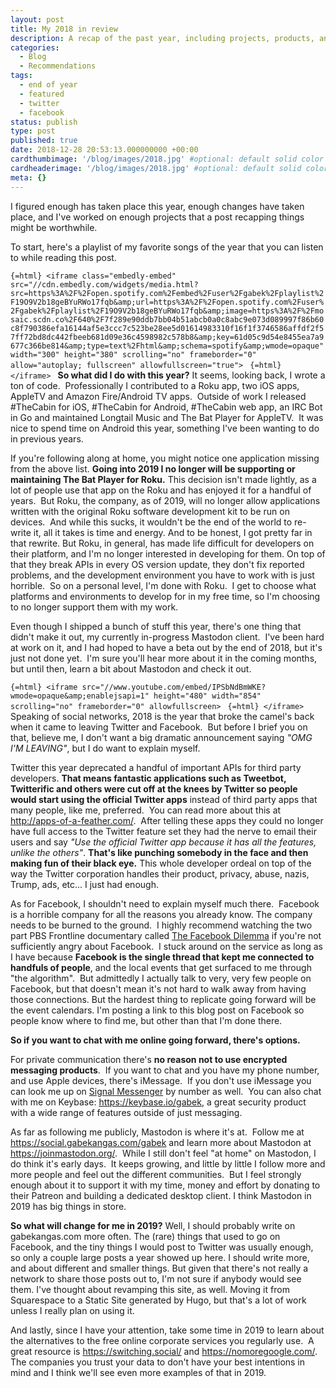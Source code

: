 ```yaml
---
layout: post
title: My 2018 in review
description: A recap of the past year, including projects, products, and my usage of social networks past, present and future.
categories:
  - Blog
  - Recommendations
tags:
  - end of year
  - featured
  - twitter
  - facebook
status: publish
type: post
published: true
date: 2018-12-28 20:53:13.000000000 +00:00
cardthumbimage: '/blog/images/2018.jpg' #optional: default solid color if unset
cardheaderimage: '/blog/images/2018.jpg' #optional: default solid color if unset
meta: {}
---
```

I figured enough has taken place this year, enough changes have taken place, and I've worked on enough projects that a post recapping things might be worthwhile.

To start, here's a playlist of my favorite songs of the year that you can listen to while reading this post.

```{=html} <iframe class="embedly-embed" src="//cdn.embedly.com/widgets/media.html?src=https%3A%2F%2Fopen.spotify.com%2Fembed%2Fuser%2Fgabek%2Fplaylist%2F19O9V2b18geBYuRWo17fqb&amp;url=https%3A%2F%2Fopen.spotify.com%2Fuser%2Fgabek%2Fplaylist%2F19O9V2b18geBYuRWo17fqb&amp;image=https%3A%2F%2Fmosaic.scdn.co%2F640%2F7f289e90ddb7bb04b51abcb0a0c8abc9e073d089997f86b60c8f790386efa16144af5e3ccc7c523be28ee5d01614983310f16f1f3746586affdf2f57ff72bd8dc442fbeeb681d09e36c4598982c578b8&amp;key=61d05c9d54e8455ea7a9677c366be814&amp;type=text%2Fhtml&amp;schema=spotify&amp;wmode=opaque" width="300" height="380" scrolling="no" frameborder="0" allow="autoplay; fullscreen" allowfullscreen="true"> ``` ```{=html} </iframe> ``` **So what did I do with this year?**
It seems, looking back, I wrote a ton of code.  Professionally I contributed to a Roku app, two iOS apps, AppleTV and Amazon Fire/Android TV apps.  Outside of work I released \#TheCabin for iOS, \#TheCabin for Android, \#TheCabin web app, an IRC Bot in Go and maintained Longtail Music and The Bat Player for AppleTV.  It was nice to spend time on Android this year, something I've been wanting to do in previous years.

If you're following along at home, you might notice one application missing from the above list. **Going into 2019 I no longer will be supporting or maintaining The Bat Player for Roku.** This decision isn't made lightly, as a lot of people use that app on the Roku and has enjoyed it for a handful of years.  But Roku, the company, as of 2019, will no longer allow applications written with the original Roku software development kit to be run on devices.  And while this sucks, it wouldn't be the end of the world to re-write it, all it takes is time and energy. And to be honest, I got pretty far in that rewrite. But Roku, in general, has made life difficult for developers on their platform, and I'm no longer interested in developing for
them. On top of that they break APIs in every OS version update, they don't fix reported problems, and the development environment you have to work with is just horrible.  So on a personal level, I'm done with Roku.  I get to choose what platforms and environments to develop for in my free time, so I'm choosing to no longer support them with my work.

Even though I shipped a bunch of stuff this year, there's one thing that didn't make it out, my currently in-progress Mastodon client.  I've been hard at work on it, and I had hoped to have a beta out by the end of 2018, but it's just not done yet.  I'm sure you'll hear more about it in the coming months, but until then, learn a bit about Mastodon and check it out.

```{=html} <iframe src="//www.youtube.com/embed/IPSbNdBmWKE?wmode=opaque&amp;enablejsapi=1" height="480" width="854" scrolling="no" frameborder="0" allowfullscreen> ``` ```{=html} </iframe> ``` Speaking of social networks, 2018 is the year that broke the camel's back when it came to leaving Twitter and Facebook.  But before I brief you on that, believe me, I don't want a big dramatic announcement saying *"OMG I'M LEAVING"*, but I do want to explain myself.

Twitter this year deprecated a handful of important APIs for third party developers. **That means fantastic applications such as Tweetbot, Twitterific and others were cut off at the knees by Twitter so people would start using the official Twitter apps** instead of third party apps that many people, like me, preferred.  You can read more about this at <http://apps-of-a-feather.com/>.  After telling these apps they could no longer have full access to the Twitter feature set they had the nerve to email their users and say *"Use the official Twitter app because it has all the features, unlike the others"*. **That's like punching somebody in the face and then making fun of their black eye.** This whole developer ordeal on top of the way the
Twitter corporation handles their product, privacy, abuse, nazis, Trump, ads, etc... I just had enough.

As for Facebook, I shouldn't need to explain myself much there.  Facebook is a horrible company for all the reasons you already know. The company needs to be burned to the ground.  I highly recommend watching the two part PBS Frontline documentary called [The Facebook Dilemma](https://www.pbs.org/wgbh/frontline/film/facebook-dilemma/) if you're not sufficiently angry about Facebook.  I stuck around on the service as long as I have because **Facebook is the single thread that kept me connected to handfuls of people**, and the local events that get surfaced to me through "the algorithm".  But admittedly I actually talk to very, very few people on Facebook, but that doesn't mean it's not hard to walk away from having those connections. But
the hardest thing to replicate going forward will be the event calendars. I'm posting a link to this blog post on Facebook so people know where to find me, but other than that I'm done there.

**So if you want to chat with me online going forward, there's options.**

For private communication there's **no reason not to use encrypted messaging products**.  If you want to chat and you have my phone number, and use Apple devices, there's iMessage.  If you don't use iMessage you can look me up on [Signal Messenger](https://www.signal.org/) by number as well.  You can also chat with me on Keybase: <https://keybase.io/gabek>, a great security product with a wide range of features outside of just messaging.

As far as following me publicly, Mastodon is where it's at.  Follow me at <https://social.gabekangas.com/gabek> and learn more about Mastodon at <https://joinmastodon.org/>.  While I still don't feel "at home" on Mastodon, I do think it's early days.  It keeps growing, and little by little I follow more and more people and feel out the different communities.  But I feel strongly enough about it to support it with my time, money and effort by donating to their Patreon and building a dedicated desktop client. I think Mastodon in 2019 has big things in store.

**So what will change for me in 2019?** Well, I should probably write on gabekangas.com more often. The (rare) things that used to go on Facebook, and the tiny things I would post to Twitter was usually enough, so only a couple large posts a year showed up here. I should write more, and about different and smaller things. But given that there's not really a network to share those posts out to, I'm not sure if anybody would see them. I've thought about revamping this site, as well. Moving it from Squarespace to a Static Site generated by Hugo, but that's a lot of work unless I really plan on using it.

And lastly, since I have your attention, take some time in 2019 to learn about the alternatives to the free online corporate services you regularly use.  A great resource is <https://switching.social/> and <https://nomoregoogle.com/>.  The companies you trust your data to don't have your best intentions in mind and I think we'll see even more examples of that in 2019.
